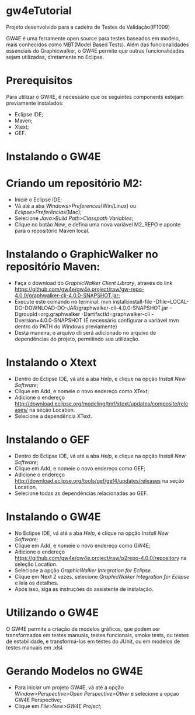 # gw4eTutorial
Projeto desenvolvido para a cadeira de Testes de Validação(IF1009)

GW4E é uma ferramente open source para testes baseados em modelo, mais conhecidos como MBT(Model Based Tests). Além das funcionalidades essenciais do Graphicwalker, o GW4E permite que outras funcionalidades sejam utilizadas, diretamente no Eclipse.  

# Prerequisitos

Para utilizar o GW4E, é necessário que os seguintes components estejam previamente instalados:

- Eclipse IDE;
- Maven;
- Xtext;
- GEF.

# Instalando o GW4E
  # Criando um repositório M2:
  - Inicie o Eclipse IDE;
  - Vá até a aba *Windows>Preferences*(Win/Linux) ou *Eclipse>Preferências*(Mac);
  - Selecione *Java>Build Path>Classpath Variables*;
  - Clique no botão *New*, e defina uma nova variável M2_REPO e aponte para o repositório Maven local. 
  # Instalando o GraphicWalker no repositório Maven:
  - Faça o download do *GraphicWalker Client Library*, através do link https://github.com/gw4e/gw4e.project/raw/gw-repo-4.0.0/graphwalker-cli-4.0.0-SNAPSHOT.jar;
  - Execute este comando no terminal: mvn install:install-file -Dfile=LOCAL-DO-DOWNLOAD-DO-JAR/graphwalker-cli-4.0.0-SNAPSHOT.jar -DgroupId=org.graphwalker -DartifactId=graphwalker-cli -Dversion=4.0.0-SNAPSHOT (É necessário configurar a variável mvn dentro do PATH do Windows previamente)
  - Desta maneira, o arquivo cli será adicionado no arquivo de dependências do projeto, permitindo sua utilização. 

# Instalando o Xtext
  - Dentro do Eclipse IDE, vá até a aba *Help*, e clique na opção *Install New Software*;
  - Clique em Add, e nomeie o novo endereço como XText;
  - Adicione o endereço   http://download.eclipse.org/modeling/tmf/xtext/updates/composite/releases/ na seção Location. 
  - Selecione a dependência XText. 
 
 # Instalando o GEF
  - Dentro do Eclipse IDE, vá até a aba *Help*, e clique na opção *Install New Software*;
  - Clique em Add, e nomeie o novo endereço como GEF;
  - Adicione o endereço  http://download.eclipse.org/tools/gef/gef4/updates/releases na seção Location.
  - Selecione todas as dependências relacionadas ao GEF.
  
 # Instalando o GW4E
  - No Eclipse IDE, vá até a aba *Help*, e clique na opção *Install New Software;*
  - Clique em Add, e nomeie o novo endereço como GW4E;
  - Adicione o endereço  https://github.com/gw4e/gw4e.project/raw/p2repo-4.0.0/repository na seleção Location.
  - Selecione a opção *GraphicWalker Integration for Eclipse*.
  - Clique em Next 2 vezes, selecione *GraphicWalker Integration for Eclipse* e leia os detalhes. 
  - Após isso, siga as instruções do assistente de instalação. 
  
 # Utilizando o GW4E
 
 O GW4E permite a criação de modelos gráficos, que podem ser transformados em testes manuais, testes funcionais, smoke tests, ou testes de estabilidade, e transformá-los em testes do JUnit, ou em modelos de testes manuais em .xlsl. 
  
 # Gerando Modelos no GW4E
 - Para iniciar um projeto GW4E, vá até a opção *Window>Perspective>Open Perspective>Other* e selecione a opçao GW4E Perspective;
 - Clique em *File>New>GW4E Project*;
